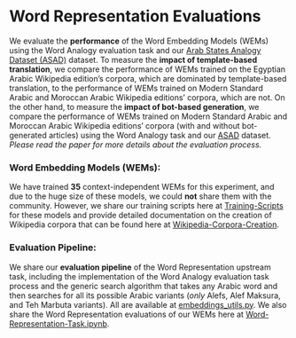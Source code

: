 # Word Representation Evaluations

We evaluate the **performance** of the Word Embedding Models (WEMs) using the Word Analogy evaluation task and our [Arab States Analogy Dataset (ASAD)](https://github.com/SaiedAlshahrani/performance-implications/tree/main/Word-Representation-Evals/ASAD) dataset. To measure the **impact of template-based translation**, we compare the performance of WEMs trained on the Egyptian Arabic Wikipedia edition’s corpora, which are dominated by template-based translation, to the performance of WEMs trained on Modern Standard Arabic and Moroccan Arabic Wikipedia editions’ corpora, which are not. On the other hand, to measure the **impact of bot-based generation**, we compare the performance of WEMs trained on Modern Standard Arabic and Moroccan Arabic Wikipedia editions’ corpora (with and without bot-generated articles) using the Word Analogy task and our [ASAD](https://github.com/SaiedAlshahrani/performance-implications/tree/main/Word-Representation-Evals/ASAD) dataset. *Please read the paper for more details about the evaluation process.*


### Word Embedding Models (WEMs):
We have trained **35** context-independent WEMs for this experiment, and due to the huge size of these models, we could **not** share them with the community. However, we share our training scripts here at [Training-Scripts](https://github.com/SaiedAlshahrani/performance-implications/tree/main/Word-Representation-Evals/Training-Scripts) for these models and provide detailed documentation on the creation of Wikipedia corpora that can be found here at [Wikipedia-Corpora-Creation](https://github.com/SaiedAlshahrani/performance-implications/tree/main/Wikipedia-Corpora-Creation). 

### Evaluation Pipeline:
We share our **evaluation pipeline** of the Word Representation upstream task, including the implementation of the Word Analogy evaluation task process and the generic search algorithm that takes any Arabic word and then searches for all its possible Arabic variants (*only* Alefs, Alef Maksura, and Teh Marbuta variants). All are available at [embeddings_utils.py](https://github.com/SaiedAlshahrani/performance-implications/blob/main/Word-Representation-Evals/embeddings_utils.py). We also share the Word Representation evaluations of our WEMs here at [Word-Representation-Task.ipynb](https://github.com/SaiedAlshahrani/performance-implications/blob/main/Word-Representation-Evals/Word-Representation-Task.ipynb).